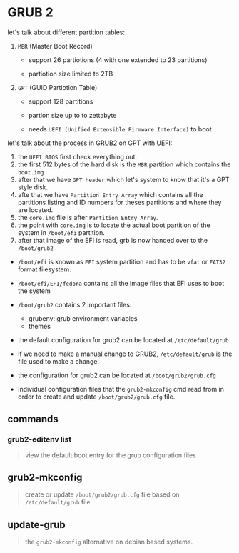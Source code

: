 # GRUB 2

let's talk about different partition tables:

1. `MBR` (Master Boot Record)

   - support 26 partiotions (4 with one extended to 23 partitions)

   - partiotion size limited to 2TB

2. `GPT` (GUID Partiotion Table)

   - support 128 partitions

   - partion size up to to zettabyte

   - needs `UEFI (Unified Extensible Firmware Interface)` to boot

let's talk about the process in GRUB2 on GPT with UEFI:

1. the `UEFI BIOS` first check everything out.
2. the first 512 bytes of the hard disk is the `MBR` partition which contains the `boot.img`
3. after that we have `GPT header` which let's system to know that it's a GPT style disk.
4. afte that we have `Partition Entry Array` which contains all the partitions listing and ID numbers for theses partitions and where they are located.
5. the `core.img` file is after `Partition Entry Array`.
6. the point with `core.img` is to locate the actual boot partition of the system in `/boot/efi` partition.
7. after that image of the EFI is read, grb is now handed over to the `/boot/grub2`

- `/boot/efi` is known as `EFI` system partition and has to be `vfat` or `FAT32` format filesystem.

- `/boot/efi/EFI/fedora` contains all the image files that EFI uses to boot the system

- `/boot/grub2` contains 2 important files:
  - grubenv: grub environment variables
  - themes

- the default configuration for grub2 can be located at `/etc/default/grub`

- if we need to make a manual change to GRUB2, `/etc/default/grub` is the file used to make a change.

- the configuration for grub2 can be located at `/boot/grub2/grub.cfg`

- individual configuration files that the `grub2-mkconfig` cmd read from in order to create and update `/boot/grub2/grub.cfg` file.

## commands

### grub2-editenv list

> view the default boot entry for the grub configuration files

## grub2-mkconfig

> create or update `/boot/grub2/grub.cfg` file based on `/etc/default/grub` file.

## update-grub

> the `grub2-mkconfig` alternative on debian based systems.
